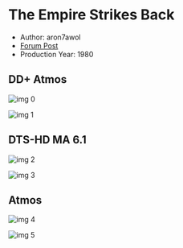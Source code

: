 # The Empire Strikes Back

* Author: aron7awol
* [Forum Post](https://www.avsforum.com/threads/bass-eq-for-filtered-movies.2995212/post-56914188)
* Production Year: 1980

## DD+ Atmos

![img 0](https://i.imgur.com/56wtqxc.jpg)

![img 1](https://i.imgur.com/ZVsqmfH.png)

## DTS-HD MA 6.1

![img 2](https://i.imgur.com/4UuxAAz.jpg)

![img 3](https://i.imgur.com/XZnKAx5.jpg)

## Atmos

![img 4](https://i.imgur.com/56wtqxc.jpg)

![img 5](https://i.imgur.com/ZVsqmfH.png)

